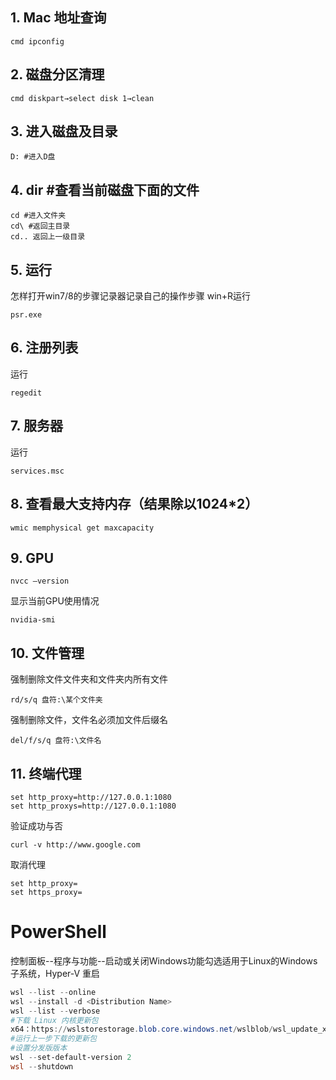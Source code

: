 ## 1. Mac 地址查询
```
cmd ipconfig
```
## 2. 磁盘分区清理
```
cmd diskpart→select disk 1→clean
```
## 3. 进入磁盘及目录
```
D: #进入D盘
```
## 4. dir #查看当前磁盘下面的文件
```
cd #进入文件夹
cd\ #返回主目录
cd.. 返回上一级目录
```
## 5. 运行
怎样打开win7/8的步骤记录器记录自己的操作步骤
win+R运行
```
psr.exe
```
## 6. 注册列表
运行
```
regedit
```
## 7. 服务器
运行
```
services.msc
```
## 8. 查看最大支持内存（结果除以1024*2）
```
wmic memphysical get maxcapacity
```
## 9. GPU
```
nvcc –version
```
显示当前GPU使用情况
```
nvidia-smi
```
## 10. 文件管理
强制删除文件文件夹和文件夹内所有文件
```
rd/s/q 盘符:\某个文件夹  
```
强制删除文件，文件名必须加文件后缀名
```
del/f/s/q 盘符:\文件名  
```
## 11. 终端代理
```
set http_proxy=http://127.0.0.1:1080
set http_proxys=http://127.0.0.1:1080
```
验证成功与否
```
curl -v http://www.google.com
```
取消代理
```
set http_proxy=
set https_proxy=
```
# PowerShell
控制面板--程序与功能--启动或关闭Windows功能勾选适用于Linux的Windows子系统，Hyper-V 重启
```PowerShell
wsl --list --online
wsl --install -d <Distribution Name>
wsl --list --verbose
#下载 Linux 内核更新包
x64：https://wslstorestorage.blob.core.windows.net/wslblob/wsl_update_x64.msi
#运行上一步下载的更新包
#设置分发版版本
wsl --set-default-version 2
wsl --shutdown 

